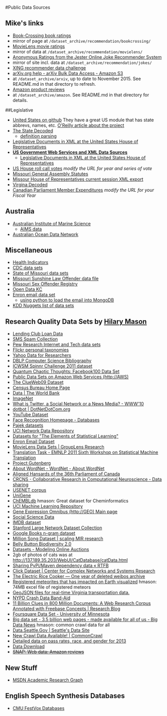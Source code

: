 #Public Data Sources 

## Mike's links
  * [Book-Crossing book ratings](http://www2.informatik.uni-freiburg.de/~cziegler/BX/)
   * mirror of page at `/dataset_archive/recommendation/bookcrossing/`
  * [MovieLens movie ratings](http://grouplens.org/datasets/movielens/)
   * mirror of data at `/dataset_archive/recommendation/movielens/`
  * [Anonymous Ratings from the Jester Online Joke Recommender System](http://eigentaste.berkeley.edu/dataset/)
   * mirror of site incl. data at `/dataset_archive/recommendation/jokes/`
  * [XING recommender data challenge](http://2016.recsyschallenge.com/)
  * [arXiv.org help - arXiv Bulk Data Access - Amazon S3](http://arxiv.org/help/bulk_data_s3)
   * at `/dataset_archive/arxiv`, up to date to November 2015. See README.md in that directory to refresh.
  * [Amazon product reviews](http://jmcauley.ucsd.edu/data/amazon/links.html)
   * at `/dataset_archive/amazon`. See README.md in that directory for details.

##Legislative
  * [United States on github](https://github.com/unitedstates)
They have a great US module that has state abbrevs, names, etc.
[O'Reilly article about the project](http://radar.oreilly.com/2012/12/the-united-states-code-is-on-github.html)
  * [The State Decoded](http://statedecoded.com) 
    * [definition parsing](http://statedecoded.github.io/documentation/installation.html#definition-parsing)
  * [Legislative Documents in XML at the United States House of Representatives](http://xml.house.gov)
  * [**US Government Web Services and XML Data Sources**](http://usgovxml.com)
    * [Legislative Documents in XML at the United States House of Representatives](http://usgovxml.com/dataservice.aspx?ds=HRLD)
  * [US House roll call votes](http://clerk.house.gov/evs/2015/ROLL_100.asp) *modify the URL for year and series of vote*
  * [Missouri General Assembly Statutes](http://www.moga.mo.gov/mostatutes/statutesAna.html)
  * [Missour House of Representatives current session XML export](http://house.mo.gov/xmlexports.aspx)
  * [Virgina Decoded](http://vacode.org/downloads/)
  * [Canadian Parliament Member Expenditures](http://www.parl.gc.ca/PublicDisclosure/MemberExpenditures.aspx?Id=MER2013FY&Language=E&FormatType=XML)
*modify the URL for your Fiscal Year*
 
## Australia
  * [Australian Institute of Marine Science](http://www.aims.gov.au)
    * [AIMS data](http://data.aims.gov.au)
  * [Australian Ocean Data Network](http://portal.aodn.org.au/aodn/)

## Miscellaneous
  * [Health Indicators](http://healthindicators.gov/)
  * [CDC data sets](http://data.cdc.gov)
  * [State of Missouri data sets](http://data.mo.gov)
  * [Missouri Sunshine Law Offender data file](http://doc.mo.gov/Sunshine_Law/index.php)
  * [Missouri Sex Offender Registry](https://www.mshp.dps.missouri.gov/CJ38/search.jsp)
  * [Open Data KC](https://data.kcmo.org)
  * [Enron email data set](http://www.cs.cmu.edu/~enron/)
    * [using python to load the email into MongoDB](http://soloso.blogspot.com/2011/07/getting-enron-mail-database-into.html)
  * [KDD Nuggets list of data sets](http://www.kdnuggets.com/datasets/index.html)
  
## Research Quality Data Sets by [Hilary Mason](http://twitter.com/hmason)
  * [Lending Club Loan Data](http://www.lendingclub.com/info/download-data.action) 
  * [SMS Spam Collection](http://www.dt.fee.unicamp.br/~tiago/smsspamcollection/)
  * [Pew Research Internet and Tech data sets](http://www.pewinternet.org/datasets/)
  * [Flickr personal taxonomies](http://www.isi.edu/~lerman/downloads/flickr/flickr_taxonomies.html)
  * [Yahoo Data for Researchers](http://webscope.sandbox.yahoo.com/index.php)
  * [DBLP Computer Science Bibliography](https://kdl.cs.umass.edu/display/public/DBLP)
  * [ICWSM Spinnr Challenge 2011 dataset](http://www.icwsm.org/2011/data.php)
  * [Quantum Chaotic Thoughts: Facebook100 Data Set](http://masonporter.blogspot.com/2011/02/facebook100-data-set.html)
  * [Public Data Sets on Amazon Web Services (http://AWS)](aws.amazon.com/publicdatasets/)
  * [The ClueWeb09 Dataset](http://boston.lti.cs.cmu.edu/Data/clueweb09/)
  * [Census Bureau Home Page](http://www.census.gov/)
  * [Data | The World Bank](http://data.worldbank.org/)
  * [ImageNet](http://www.image-net.org/)
  * [What is Twitter, a Social Network or a News Media? - WWW'10](http://an.kaist.ac.kr/traces/WWW2010.html)
  * [dotbot | DotNetDotCom.org](http://www.dotnetdotcom.org/#inde)
  * [YouTube Dataset](http://netsg.cs.sfu.ca/youtubedata/)
  * [Face Recognition Homepage - Databases](http://www.face-rec.org/databases/)
  * [Pajek datasets](http://vlado.fmf.uni-lj.si/pub/networks/data/default.htm)
  * [UCI Network Data Repository](http://networkdata.ics.uci.edu/)
  * [Datasets for "The Elements of Statistical Learning"](http://www-stat.stanford.edu/~tibs/ElemStatLearn/data.html)
  * [Enron Email Dataset](http://www.cs.cmu.edu/~enron/)
  * [MovieLens Data Sets | GroupLens Research](http://www.grouplens.org/node/73)
  * [Translation Task - EMNLP 2011 Sixth Workshop on Statistical Machine Translation](http://statmt.org/wmt11/translation-task.html#download)
  * [Project Gutenberg](http://www.gutenberg.org/wiki/Gutenberg:Offline_Catalogs)
  * [About WordNet - WordNet - About WordNet](http://wordnet.princeton.edu/)
  * [Aligned Hansards of the 36th Parliament of Canada](http://www.isi.edu/natural-language/download/hansard/)
  * [CRCNS - Collaborative Research in Computational Neuroscience - Data sharing](http://crcns.org/data-sets)
  * [USENET corpus](http://www.psych.ualberta.ca/~westburylab/downloads/usenetcorpus.download.html)
  * [UniGene](http://www.ncbi.nlm.nih.gov/unigene)
  * [ChEMBLdb](http://www.ebi.ac.uk/chembl/) 
hmason: Great dataset for Cheminformatics
  * [UCI Machine Learning Repository](http://archive.ics.uci.edu/ml/)
  * [Gene Expression Omnibus (http://GEO) Main page](www.ncbi.nlm.nih.gov/geo/)
  * [Social Science Data](http://www.icpsr.umich.edu/icpsrweb/ICPSR/studies)
  * [IMDB dataset](http://www.imdb.com/interfaces)
  * [Stanford Large Network Dataset Collection](http://snap.stanford.edu/data/index.html)
  * [Google Books n-gram dataset](http://aws.amazon.com/datasets/8172056142375670)
  * [Million Song Dataset | scaling MIR research](http://labrosa.ee.columbia.edu/millionsong/)
  * [Belly Button Biodiversity 2.0](http://navels.yourwildlife.org/)
  * [Datasets - Modeling Online Auctions](http://www.modelingonlineauctions.com/datasets)
  * 2gb of photos of cats was at http://137.189.35.203/WebUI/CatDatabase/catData.html
  * [Sharing PyPi/Maven dependency data « RTFB](http://ogirardot.wordpress.com/2013/01/31/sharing-pypimaven-dependency-data/)
  * [Click Dataset | Center for Complex Networks and Systems Research](http://cnets.indiana.edu/groups/nan/webtraffic/click-dataset)
  * [The Electric Rice Cooker — One year of deleted weibos archive](http://electricricecooker.tumblr.com/post/42103142042/one-year-of-deleted-weibos-archive)
  * [Registered meteorites that has impacted on Earth visualized](http://www.datavizualization.com/blog/registered-meteorites-that-has-impacted-on-earth-visualized)
hmason: 74MB excel file of registered meteors
  * [GeoJSON files for real-time Virginia transportation data.](http://gist.github.com/waldoj/5053946)
  * [NYPD Crash Data Band-Aid](http://nypd.openscrape.com/#/)
  * [11 Billion Clues in 800 Million Documents: A Web Research Corpus Annotated with Freebase Concepts | Research Blog](http://googleresearch.blogspot.com/2013/07/11-billion-clues-in-800-million.html)
  * [Foursquare Data Set - University of Minnesota](http://www-users.cs.umn.edu/~sarwat/foursquaredata/)
  * [Big data set - 3.5 billion web pages - made available for all of us - Big Data News](http://www.bigdatanews.com/profiles/blogs/big-data-set-3-5-billion-web-pages-made-available-for-all-of-us)
hmason: common crawl data for all
  * [Data.Seattle.Gov | Seattle's Data Site](http://data.seattle.gov/)
  * [New Crawl Data Available! | CommonCrawl](http://commoncrawl.org/new-crawl-data-available/)
  * [Detailed data on pass rates, race, and gender for 2013](http://home.cc.gatech.edu/ice-gt/556)
  * [Data Download](http://voteview.com/dwnl.htm)
  * ~~[SNAP: Web data: Amazon reviews](http://snap.stanford.edu/data/web-Amazon.html)~~

## New Stuff
  * [MSDN Academic Research Graph](http://blogs.msdn.com/b/msr_er/archive/2015/06/26/announcing-the-microsoft-academic-graph-let-the-research-begin.aspx)

## English Speech Synthesis Databases
  * [CMU FestVox Databases](http://festvox.org/dbs/index.html)
